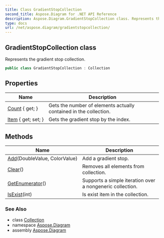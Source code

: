 ```yaml
---
title: Class GradientStopCollection
second_title: Aspose.Diagram for .NET API Reference
description: Aspose.Diagram.GradientStopCollection class. Represents the gradient stop collection
type: docs
url: /net/aspose.diagram/gradientstopcollection/
---
```

## GradientStopCollection class

Represents the gradient stop collection.

```csharp
public class GradientStopCollection : Collection
```

## Properties

| Name | Description |
| --- | --- |
| [Count](../../aspose.diagram/collection/count/) { get; } | Gets the number of elements actually contained in the collection. |
| [Item](../../aspose.diagram/gradientstopcollection/item/) { get; set; } | Gets the gradient stop by the index. |

## Methods

| Name | Description |
| --- | --- |
| [Add](../../aspose.diagram/gradientstopcollection/add/)(DoubleValue, ColorValue) | Add a gradient stop. |
| [Clear](../../aspose.diagram/collection/clear/)() | Removes all elements from collection. |
| [GetEnumerator](../../aspose.diagram/collection/getenumerator/)() | Supports a simple iteration over a nongeneric collection. |
| [IsExist](../../aspose.diagram/collection/isexist/)(int) | Is exist item in the collection. |

### See Also

* class [Collection](../collection/)
* namespace [Aspose.Diagram](../../aspose.diagram/)
* assembly [Aspose.Diagram](../../)


